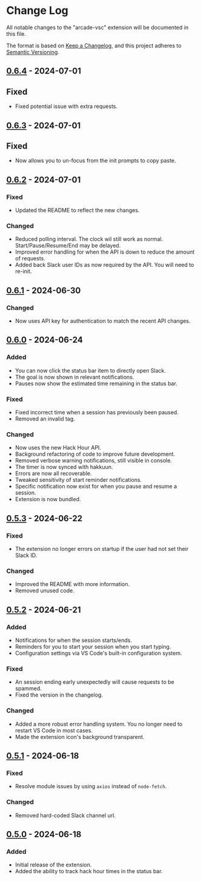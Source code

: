 # Change Log

All notable changes to the "arcade-vsc" extension will be documented in this file.

The format is based on [Keep a Changelog](https://keepachangelog.com/en/1.1.0/),
and this project adheres to [Semantic Versioning](https://semver.org/spec/v2.0.0.html).

## [0.6.4] - 2024-07-01

## Fixed

- Fixed potential issue with extra requests.

## [0.6.3] - 2024-07-01

## Fixed

- Now allows you to un-focus from the init prompts to copy paste.

## [0.6.2] - 2024-07-01

### Fixed

- Updated the README to reflect the new changes.

### Changed

- Reduced polling interval. The clock wil still work as normal. Start/Pause/Resume/End may be delayed.
- Improved error handling for when the API is down to reduce the amount of requests.
- Added back Slack user IDs as now required by the API. You will need to re-init.

## [0.6.1] - 2024-06-30

### Changed

- Now uses API key for authentication to match the recent API changes.

## [0.6.0] - 2024-06-24

### Added

- You can now click the status bar item to directly open Slack.
- The goal is now shown in relevant notifications.
- Pauses now show the estimated time remaining in the status bar.

### Fixed

- Fixed incorrect time when a session has previously been paused.
- Removed an invalid tag.

### Changed

- Now uses the new Hack Hour API.
- Background refactoring of code to improve future development.
- Removed verbose warning notifications, still visible in console.
- The timer is now synced with hakkuun.
- Errors are now all recoverable.
- Tweaked sensitivity of start reminder notifications.
- Specific notification now exist for when you pause and resume a session.
- Extension is now bundled.

## [0.5.3] - 2024-06-22

### Fixed

- The extension no longer errors on startup if the user had not set their Slack ID.

### Changed

- Improved the README with more information.
- Removed unused code.

## [0.5.2] - 2024-06-21

### Added

- Notifications for when the session starts/ends.
- Reminders for you to start your session when you start typing.
- Configuration settings via VS Code's built-in configuration system.

### Fixed

- An session ending early unexpectedly will cause requests to be spammed.
- Fixed the version in the changelog.

### Changed

- Added a more robust error handling system. You no longer need to restart VS Code in most cases.
- Made the extension icon's background transparent.

## [0.5.1] - 2024-06-18

### Fixed

- Resolve module issues by using `axios` instead of `node-fetch`.

### Changed

- Removed hard-coded Slack channel url.

## [0.5.0] - 2024-06-18

### Added

- Initial release of the extension.
- Added the ability to track hack hour times in the status bar.

[0.6.4]: https://github.com/samdev-7/arcade-vsc/compare/v0.6.3...v0.6.4
[0.6.3]: https://github.com/samdev-7/arcade-vsc/compare/v0.6.2...v0.6.3
[0.6.2]: https://github.com/samdev-7/arcade-vsc/compare/v0.6.1...v0.6.2
[0.6.1]: https://github.com/samdev-7/arcade-vsc/compare/v0.6.0...v0.6.1
[0.6.0]: https://github.com/samdev-7/arcade-vsc/compare/v0.5.3...v0.6.0
[0.5.3]: https://github.com/samdev-7/arcade-vsc/compare/v0.5.2...v0.5.3
[0.5.2]: https://github.com/samdev-7/arcade-vsc/compare/v0.5.1...v0.5.2
[0.5.1]: https://github.com/samdev-7/arcade-vsc/compare/v0.5.0...v0.5.1
[0.5.0]: https://github.com/samdev-7/arcade-vsc/releases/tag/v0.5.0